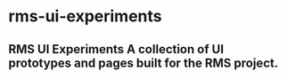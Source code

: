 # rms-ui-experiments
## RMS UI Experiments  A collection of UI prototypes and pages built for the RMS project.
